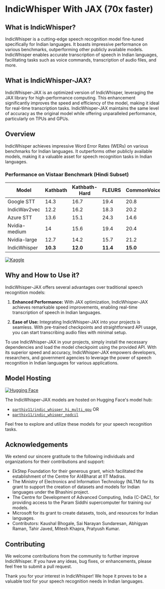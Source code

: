 # IndicWhisper With JAX (70x faster)

## What is IndicWhisper?

IndicWhisper is a cutting-edge speech recognition model fine-tuned specifically for Indian languages. It boasts impressive performance on various benchmarks, outperforming other publicly available models. IndicWhisper enables accurate transcription of speech in Indian languages, facilitating tasks such as voice commands, transcription of audio files, and more.


## What is IndicWhisper-JAX?

IndicWhisper-JAX is an optimized version of IndicWhisper, leveraging the JAX  library for high-performance computing. This enhancement significantly improves the speed and efficiency of the model, making it ideal for real-time transcription tasks. IndicWhisper-JAX maintains the same level of accuracy as the original model while offering unparalleled performance, particularly on TPUs and GPUs.


## Overview

IndicWhisper achieves impressive Word Error Rates (WERs) on various benchmarks for Indian languages. It outperforms other publicly available models, making it a valuable asset for speech recognition tasks in Indian languages.

### Performance on Vistaar Benchmark (Hindi Subset)

| Model         | Kathbath | Kathbath-Hard | FLEURS   | CommonVoice | IndicTTS | MUCS         | Gramvaani | Average   |
|---------------|----------|---------------|----------|-------------|----------|--------------|-----------|-----------|
| Google STT    | 14.3     | 16.7          | 19.4     | 20.8        | 18.3     | 17.8         | 59.9      | 23.9      |
| IndicWav2vec  | 12.2     | 16.2          | 18.3     | 20.2        | 15       | 22.9         | 42.1      | 21        |
| Azure STT     | 13.6     | 15.1          | 24.3     | 14.6        | 15.2     | 15.1         | 42.3      | 20        |
| Nvidia-medium | 14       | 15.6          | 19.4     | 20.4        | 12.3     | 12.4         | 41.3      | 19.4      |
| Nvidia-large  | 12.7     | 14.2          | 15.7     | 21.2        | 12.2     | **11.8**     | 42.6      | 18.6      |
| IndicWhisper  | **10.3** | **12.0**      | **11.4** | **15.0**    | **7.6**  | 12           | **26.8**  | **13.6**  |


[![Kaggle](https://kaggle.com/static/images/open-in-kaggle.svg)](https://www.kaggle.com/code/parthiv11/indic-whisper-jax-tpu-kaggle)
## Why and How to Use it?

IndicWhisper-JAX offers several advantages over traditional speech recognition models:

1. **Enhanced Performance:** With JAX optimization, IndicWhisper-JAX achieves remarkable speed improvements, enabling real-time transcription of speech in Indian languages.
   
2. **Ease of Use:** Integrating IndicWhisper-JAX into your projects is seamless. With pre-trained checkpoints and straightforward API usage, you can start transcribing audio files with minimal setup.

To use IndicWhisper-JAX in your projects, simply install the necessary dependencies and load the model checkpoint using the provided API. With its superior speed and accuracy, IndicWhisper-JAX empowers developers, researchers, and government agencies to leverage the power of speech recognition in Indian languages for various applications.

## Model Hosting
[![Hugging Face ](https://img.shields.io/badge/%F0%9F%A4%97%20Hugging%20Face-blue)](https://huggingface.co/parthiv11/indic_whisper_hi_multi_gpu)

The IndicWhisper-JAX models are hosted on Hugging Face's model hub:

- [`parthiv11/indic_whisper_hi_multi_gpu`](https://huggingface.co/parthiv11/indic_whisper_hi_multi_gpu) OR
- [`parthiv11/indic_whisper_nodcil`](https://huggingface.co/parthiv11/indic_whisper_nodcil)

Feel free to explore and utilize these models for your speech recognition tasks.

## Acknowledgements

We extend our sincere gratitude to the following individuals and organizations for their contributions and support:

- EkStep Foundation for their generous grant, which facilitated the establishment of the Centre for AI4Bharat at IIT Madras.
- The Ministry of Electronics and Information Technology (NLTM) for its grant to support the creation of datasets and models for Indian languages under the Bhashini project.
- The Centre for Development of Advanced Computing, India (C-DAC), for providing access to the Param Siddhi supercomputer for training our models.
- Microsoft for its grant to create datasets, tools, and resources for Indian languages.
- Contributors: Kaushal Bhogale, Sai Narayan Sundaresan, Abhigyan Raman, Tahir Javed, Mitesh Khapra, Pratyush Kumar.

## Contributing

We welcome contributions from the community to further improve IndicWhisper. If you have any ideas, bug fixes, or enhancements, please feel free to submit a pull request.

Thank you for your interest in IndicWhisper! We hope it proves to be a valuable tool for your speech recognition needs in Indian languages.
